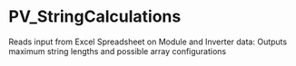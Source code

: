 # PV_StringCalculations
Reads input from Excel Spreadsheet on Module and Inverter data: Outputs maximum string lengths and possible array configurations
